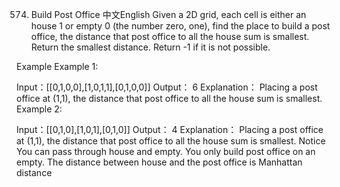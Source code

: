 574. Build Post Office
中文English
Given a 2D grid, each cell is either an house 1 or empty 0 (the number zero, one), find the place to build a post office, the distance that post office to all the house sum is smallest. Return the smallest distance. Return -1 if it is not possible.

Example
Example 1:

Input：[[0,1,0,0],[1,0,1,1],[0,1,0,0]]
Output： 6
Explanation：
Placing a post office at (1,1), the distance that post office to all the house sum is smallest.
Example 2:

Input：[[0,1,0],[1,0,1],[0,1,0]]
Output： 4
Explanation：
Placing a post office at (1,1), the distance that post office to all the house sum is smallest.
Notice
You can pass through house and empty.
You only build post office on an empty.
The distance between house and the post office is Manhattan distance

